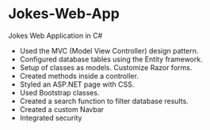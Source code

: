 # Jokes-Web-App
Jokes Web Application in C#


- Used the MVC (Model View Controller) design pattern.
- Configured database tables using the Entity framework.
- Setup of classes as models. Customize Razor forms.
- Created methods inside a controller.
- Styled an ASP.NET page with CSS.
- Used Bootstrap classes.
- Created a search function to filter database results.
- Created a custom Navbar
- Integrated security 
